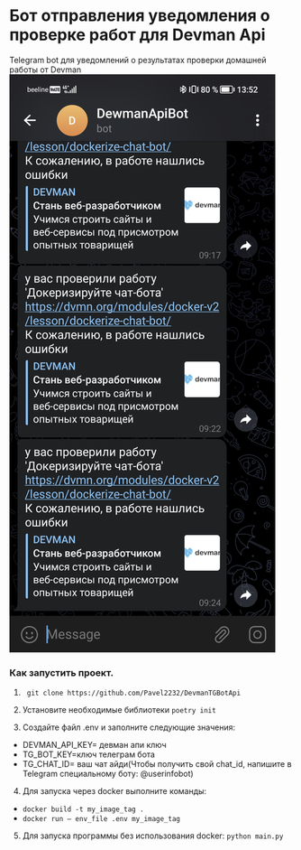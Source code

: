 # Бот отправления уведомления о проверке работ для Devman Api
Telegram bot для уведомлений о результатах  проверки домашней работы  от Devman 
![Пример работы](https://raw.githubusercontent.com/Pavel2232/DevmanTGBotApi/master/Screenshot_20230615_135206.jpg)
### Как запустить проект.
1. ``` git clone https://github.com/Pavel2232/DevmanTGBotApi```

2. Установите необходимые библиотеки  ```poetry init```

3. Создайте файл .env и заполните следующие значения:
* DEVMAN_API_KEY= девман апи ключ 
* TG_BOT_KEY=ключ телеграм бота 
* TG_CHAT_ID= ваш чат айди(Чтобы получить свой chat_id, напишите в Telegram специальному боту: @userinfobot)

4. Для запуска через docker выполните команды:
- ```docker build -t my_image_tag . ```
- ```docker run — env_file .env my_image_tag  ```


5. Для запуска программы  без использования docker:
```python main.py```